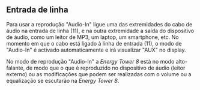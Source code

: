 ## Entrada de linha

Para usar a reprodução "Audio-In" ligue uma das extremidades do cabo de áudio na entrada de linha (11), e na outra extremidade a saída do dispositivo de áudio, como um leitor de MP3, um laptop, um smartphone, etc. No momento em que o cabo está ligado à linha de entrada (11), o modo de "Audio-In" é activado automaticamente e irá visualizar "AUX" no display. 

No modo de reprodução "Audio-In" a *Energy Tower 8* está no modo alto-falante, de modo que o que é reproduzido no dispositivo de áudio (leitor externo) ou as modificações que podem ser realizadas com o volume ou a equalização se escutarão na *Energy Tower 8*.
